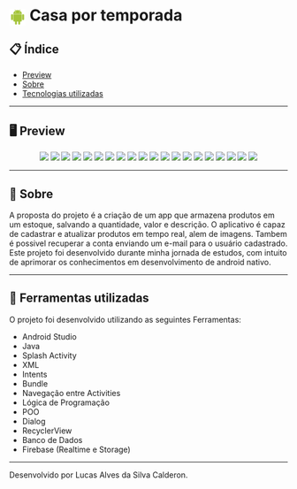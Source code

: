 # <img align="center" alt="Daniel-HTML" height="30" width="30" src="https://raw.githubusercontent.com/devicons/devicon/master/icons/android/android-original.svg"> Casa por temporada




<div align="center">
</div>

## 📋 Índice

- [Preview](#-Preview)
- [Sobre](#-Sobre)
- [Tecnologias utilizadas](#-Ferramentas-utilizadas)

---

## 🖥 Preview

<div align="center">

 <img src="https://user-images.githubusercontent.com/87238842/193950596-9c305264-8d0e-4bb2-8599-29e67cbf1df3.gif" width="150">
 <img src="https://user-images.githubusercontent.com/87238842/193950567-3f9df070-dc02-478e-8c1a-f7773cf31a9a.png" width="150">
 <img src="https://user-images.githubusercontent.com/87238842/193950570-21d0b16c-4ea1-4ff9-8258-b89a376b5887.png" width="150">
 <img src="https://user-images.githubusercontent.com/87238842/193950572-e5582874-bb52-4c7d-9ecc-92d9b3e69df3.png" width="150">
 <img src="https://user-images.githubusercontent.com/87238842/193950574-f72c956e-0329-4a40-a85e-03f01e7c5c88.png" width="150">
 <img src="https://user-images.githubusercontent.com/87238842/193950576-8dab1927-6f15-4d08-8988-3bdb886329f0.png" width="150">
 <img src="https://user-images.githubusercontent.com/87238842/193950577-b3fadc72-13b4-4dc7-902b-1b3139bc480f.png" width="150">
 <img src="https://user-images.githubusercontent.com/87238842/193950578-da2a0c76-8f66-4002-9d00-e2d6f582d6f2.png" width="150">
 <img src="https://user-images.githubusercontent.com/87238842/193950580-fd8d968b-f5d8-4d7d-918f-4243343593e8.png" width="150">
 <img src="https://user-images.githubusercontent.com/87238842/193950581-5bc5656e-ed95-4d71-9555-0c042885d748.png" width="150">
 <img src="https://user-images.githubusercontent.com/87238842/193950583-fb2562c7-cd74-4fa1-b84e-270751756fea.png" width="150">
 <img src="https://user-images.githubusercontent.com/87238842/193950584-bd0d6ee0-eb41-4382-8e4d-a41078889d6c.png" width="150">
 <img src="https://user-images.githubusercontent.com/87238842/193950585-09669934-21d2-4b4c-a4fb-f1a7ec0f122b.png" width="150">
 <img src="https://user-images.githubusercontent.com/87238842/193950586-05d5d557-fd91-485e-8c49-a3c0bcaccfa7.png" width="150">
 <img src="https://user-images.githubusercontent.com/87238842/193950588-f1b830bd-eac9-4575-8bde-a1a4cc41a5c2.png" width="150">
 <img src="https://user-images.githubusercontent.com/87238842/193950589-12ef8cfe-3768-4c9b-8991-c36330869b15.png" width="150">
 <img src="https://user-images.githubusercontent.com/87238842/193950590-7c20bdb0-463d-4778-9680-6e8eb4a540d4.png" width="150">
 <img src="https://user-images.githubusercontent.com/87238842/193950591-73df812b-3ce6-4dd0-a1fd-742a6b5f7040.png" width="150">
 <img src="https://user-images.githubusercontent.com/87238842/193950593-679d25b4-e344-4f7f-81c3-5fb55081dfaa.png" width="150">
 <img src="https://user-images.githubusercontent.com/87238842/193950594-79bc4a92-e32a-4abc-ba65-ea84ff75cc6d.png" width="150">
 
 



 
</div>

---

## 📖 Sobre

A proposta do projeto é a criação de um app que armazena produtos em um estoque, salvando a quantidade, valor e descrição.
O aplicativo é capaz de cadastrar e atualizar produtos em tempo real, alem de imagens. Tambem é possivel recuperar a conta enviando um e-mail para o usuário cadastrado.
Este projeto foi desenvolvido durante minha jornada de estudos, com intuito de aprimorar os conhecimentos em desenvolvimento de android nativo.

---

## 🚀 Ferramentas utilizadas

O projeto foi desenvolvido utilizando as seguintes Ferramentas:

- Android Studio
- Java
- Splash Activity
- XML
- Intents
- Bundle
- Navegação entre Activities
- Lógica de Programação
- POO
- Dialog
- RecyclerView
- Banco de Dados
- Firebase (Realtime e Storage)


---

Desenvolvido por Lucas Alves da Silva Calderon.
